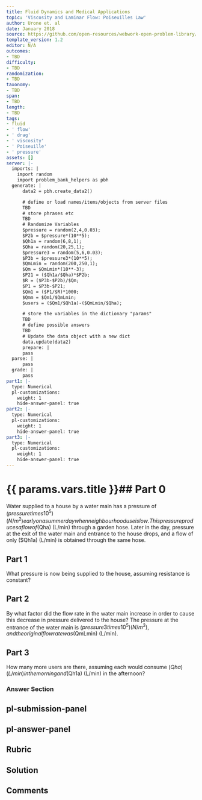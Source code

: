```yaml
---
title: Fluid Dynamics and Medical Applications
topic: 'Viscosity and Laminar Flow: Poiseuilles Law'
author: Urone et. al
date: January 2018
source: https://github.com/open-resources/webwork-open-problem-library/tree/master/Contrib/BrockPhysics/College_Physics_Urone/12.Fluid_Dynamics_and_Medical_Applications/12-04.Viscosity_and_Laminar_Flow.Poiseuilles_Law/NU_U17_12_04_018.pg
template_version: 1.2
editor: N/A
outcomes:
- TBD
difficulty:
- TBD
randomization:
- TBD
taxonomy:
- TBD
span:
- TBD
length:
- TBD
tags:
- fluid
- ' flow'
- ' drag'
- ' viscosity'
- ' Poiseuille'
- ' pressure'
assets: []
server: |-
  imports: |
    import random
    import problem_bank_helpers as pbh
  generate: |
      data2 = pbh.create_data2()

      # define or load names/items/objects from server files
      TBD
      # store phrases etc
      TBD
      # Randomize Variables
      $pressure = random(2,4,0.03);
      $P2b = $pressure*(10**5);
      $Qh1a = random(6,8,1);
      $Qha = random(20,25,1);
      $pressure3 = random(5,6,0.03);
      $P3b = $pressure3*(10**5);
      $QmLmin = random(200,250,1);
      $Qm = $QmLmin*(10**-3);
      $P21 = ($Qh1a/$Qha)*$P2b;
      $R = ($P3b-$P2b)/$Qm;
      $P1 = $P3b-$P21;
      $Qm1 = ($P1/$R)*1000;
      $Qmm = $Qm1/$QmLmin;
      $users = ($Qm1/$Qh1a)-($QmLmin/$Qha);

      # store the variables in the dictionary "params"
      TBD
      # define possible answers
      TBD
      # Update the data object with a new dict
      data.update(data2)
      prepare: |
      pass
  parse: |
      pass
  grade: |
      pass
part1: |-
  type: Numerical
  pl-customizations:
    weight: 1
    hide-answer-panel: true
part2: |-
  type: Numerical
  pl-customizations:
    weight: 1
    hide-answer-panel: true
part3: |-
  type: Numerical
  pl-customizations:
    weight: 1
    hide-answer-panel: true
---
```


# {{ params.vars.title }}## Part 0 
Water supplied to a house by a water main has a pressure of ($pressure times 10^5) (N/m^2) early on a summer day when neighbourhood use is low. This pressure produces a flow of ($Qha) (L/min) through a garden hose. Later in the day, pressure at the exit of the water main and entrance to the house drops, and a flow of only ($Qh1a) (L/min) is obtained through the same hose. 
## Part 1 
What pressure is now being supplied to the house, assuming resistance is constant? 
## Part 2 
By what factor did the flow rate in the water main increase in order to cause this decrease in pressure delivered to the house? The pressure at the entrance of the water main is ($pressure3 times 10^5) (N/m^2), and the original flow rate was ($QmLmin) (L/min). 
## Part 3 
How many more users are there, assuming each would consume ($Qha) (L/min) in the morning and ($Qh1a) (L/min) in the afternoon? 


### Answer Section 


## pl-submission-panel 


## pl-answer-panel 


## Rubric 


## Solution 


## Comments 


